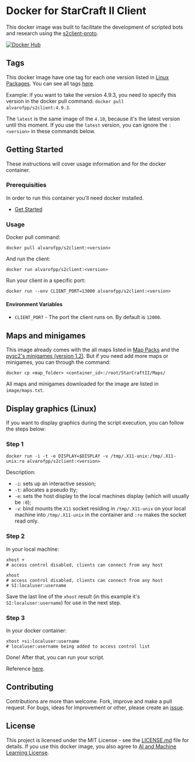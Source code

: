 # Docker for StarCraft II Client

This docker image was built to facilitate the development of scripted bots and research using the [s2client-proto](https://github.com/Blizzard/s2client-proto).

[![Docker Hub](https://img.shields.io/badge/-Docker_Hub-0062cc?style=for-the-badge&logo=Docker&logoColor=white)](https://hub.docker.com/r/alvarofpp/s2client)

## Tags

This docker image have one tag for each one version listed in [Linux Packages](https://github.com/Blizzard/s2client-proto#linux-packages).
You can see all tags [here](https://hub.docker.com/r/alvarofpp/s2client/tags).

Example: if you want to take the version 4.9.3, you need to specify this version in the docker pull command: `docker pull alvarofpp/s2client:4.9.3`.

The `latest` is the same image of the `4.10`, because it's the latest version until this moment.
If you use the `latest` version, you can ignore the `:<version>` in these commands below.

## Getting Started

These instructions will cover usage information and for the docker container.

### Prerequisities

In order to run this container you'll need docker installed.

- [Get Started](https://docs.docker.com/get-started/)

### Usage

Docker pull command:

```shell
docker pull alvarofpp/s2client:<version>
```

And run the client:

```shell
docker run alvarofpp/s2client:<version>
```

Run your client in a specific port:

```shell
docker run --env CLIENT_PORT=13000 alvarofpp/s2client:<version>
```

#### Environment Variables

- `CLIENT_PORT` - The port the client runs on. By default is `12000`.

## Maps and minigames

This image already comes with the all maps listed in [Map Packs](http://blzdistsc2-a.akamaihd.net/MapPacks/Ladder2017Season3_Updated.zip) and the [pysc2's minigames (version 1.2)](https://github.com/deepmind/pysc2/releases/tag/v1.2).
But if you need add more maps or minigames, you can through the command:

```shell
docker cp <map_folder> <container_id>:/root/StarCraftII/Maps/
```

All maps and minigames downloaded for the image are listed in `image/maps.txt`.

## Display graphics (Linux)

If you want to display graphics during the script execution, you can follow the steps below: 

### Step 1

```shell
docker run -i -t -e DISPLAY=$DISPLAY -v /tmp/.X11-unix:/tmp/.X11-unix:ro alvarofpp/s2client:<version>
```

Description:
- `-i`: sets up an interactive session;
- `-t`: allocates a pseudo tty;
- `-e`: sets the host display to the local machines display (which will usually be `:0`);
- `-v`: bind mounts the `X11` socket residing in `/tmp/.X11-unix` on your local machine into `/tmp/.X11-unix` in the container and `:ro` makes the socket read only.

### Step 2

In your local machine:

```shell
xhost +
# access control disabled, clients can connect from any host

xhost
# access control disabled, clients can connect from any host
# SI:localuser:username
```

Save the last line of the `xhost` result (in this example it's `SI:localuser:username`) for use in the next step.

### Step 3

In your docker container:

```shell
xhost +si:localuser:username
# localuser:username being added to access control list
```

Done! After that, you can run your script.

Reference [here](https://stackoverflow.com/questions/25281992/alternatives-to-ssh-x11-forwarding-for-docker-containers).

## Contributing

Contributions are more than welcome. Fork, improve and make a pull request. For bugs, ideas for improvement or other, please create an [issue](https://github.com/alvarofpp/docker-s2client/issues).

## License

This project is licensed under the MIT License - see the [LICENSE.md](LICENSE.md) file for details.
If you use this docker image, you also agree to [AI and Machine Learning License](http://blzdistsc2-a.akamaihd.net/AI_AND_MACHINE_LEARNING_LICENSE.html).
